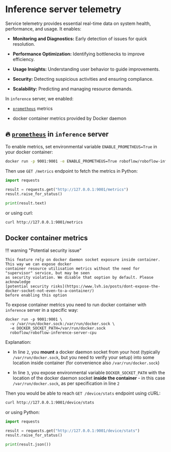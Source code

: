 # Inference server telemetry

Service telemetry provides essential real-time data on system health, performance, and usage. It enables:

* **Monitoring and Diagnostics:** Early detection of issues for quick resolution.

* **Performance Optimization:** Identifying bottlenecks to improve efficiency.

* **Usage Insights:** Understanding user behavior to guide improvements.

* **Security:** Detecting suspicious activities and ensuring compliance.

* **Scalability:** Predicting and managing resource demands.

In `inference` server, we enabled:

* [`prometheus`](https://prometheus.io/) metrics

* docker container metrics provided by Docker daemon

## 🔥 [`prometheus`](https://prometheus.io/) in `inference` server

To enable metrics, set environmental variable `ENABLE_PROMETHEUS=True` in your docker container:

```bash
docker run -p 9001:9001 -e ENABLE_PROMETHEUS=True roboflow/roboflow-inference-server-cpu
```

Then use `GET /metrics` endpoint to fetch the metrics in Python:

```python
import requests

result = requests.get("http://127.0.0.1:9001/metrics")
result.raise_for_status()

print(result.text)
```

or using curl:
```bash
curl http://127.0.0.1:9001/metrics
```

## Docker container metrics

!!! warning "Potential security issue"

    This feature rely on docker daemon socket exposure inside container. This way we can expose docker
    container resource utilisation metrics without the need for "supervisor" service, but may be seen
    as security violation. We disable that ooption by default. Please acknowledge 
    [potential security risks](https://www.lvh.io/posts/dont-expose-the-docker-socket-not-even-to-a-container/)
    before enabling this option

To expose container metrics you need to run docker container with `inference` server in a specific way:

```{ .bash linenums="1" hl_lines="2 3" }
docker run -p 9001:9001 \
  -v /var/run/docker.sock:/var/run/docker.sock \
  -e DOCKER_SOCKET_PATH=/var/run/docker.sock
  roboflow/roboflow-inference-server-cpu
```

Explanation:

* In line `2`, you **mount** a docker daemon socket from your host (typically `/var/run/docker.sock`, 
but you need to verify your setup) into some location inside container (for convenience also `/var/run/docker.sock`)

* In line `3`, you expose environmental variable `DOCKER_SOCKET_PATH` with the location of the docker daemon socket 
**inside the container** - in this case `/var/run/docker.sock`, as per specification in line `2`

Then you would be able to reach `GET /device/stats` endpoint using cURL:
```bash
curl http://127.0.0.1:9001/device/stats
```

or using Python:
```python
import requests

result = requests.get("http://127.0.0.1:9001/device/stats")
result.raise_for_status()

print(result.json())
```
